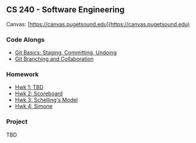 ## CS 240 - Software Engineering

Canvas: [https://canvas.pugetsound.edu](https://canvas.pugetsound.edu)

### Code Alongs

- [Git Basics: Staging, Committing, Undoing](ca.git1/)
- [Git Branching and Collaboration](ca.git2/)

### Homework

- [Hwk 1: TBD](hwk1/)
- [Hwk 2: Scoreboard](hwk2/)
- [Hwk 3: Schelling's Model](hwk3/)
- [Hwk 4: Simone](hwk4/)

### Project

TBD

